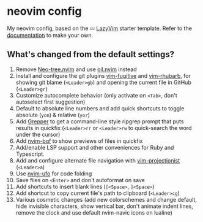 # neovim config

My neovim config, based on the
💤 [LazyVim](https://github.com/LazyVim/LazyVim) starter template. Refer to
the [documentation](https://lazyvim.github.io/installation) to make your own.

## What's changed from the default settings?

1. Remove [Neo-tree.nvim](https://github.com/nvim-neo-tree/neo-tree.nvim) and
   use [oil.nvim](https://github.com/stevearc/oil.nvim) instead
1. Install and configure the git plugins [vim-fugitive](https://github.com/tpope/vim-fugitive)
   and [vim-rhubarb](https://github.com/tpope/vim-rhubarb), for showing
   git blame (`<Leader>gb`) and opening the current file in GitHub (`<Leader>gr`)
1. Customize autocomplete behavior (only activate on `<Tab>`, don't autoselect first suggestion)
1. Default to absolute line numbers and add quick shortcuts to toggle
   absolute (`yon`) & relative (`yor`)
1. Add [Grepper](https://github.com/mhinz/vim-grepper) to get a command-line style ripgrep
   prompt that puts results in quickfix (`<Leader>rr` or `<Leader>rw` to quick-search the
   word under the cursor) 
1. Add [nvim-bqf](https://github.com/kevinhwang91/nvim-bqf) to show previews of files in quickfix
1. Add/enable LSP support and other conveniences for Ruby and Typescript.
1. Add and configure alternate file navigation with
   [vim-projectionist](https://github.com/tpope/vim-projectionist) (`<Leader>a`)
1. Use [nvim-ufo](https://github.com/kevinhwang91/nvim-ufo) for code folding
1. Save files on `<Enter>` and don't autoformat on save
1. Add shortcuts to insert blank lines (`[<Space>`, `]<Space>`) 
1. Add shortcut to copy current file's path to clipboard (`<Leader>cg`)
1. Various cosmetic changes (add new colorschemes and change default, hide invisible
   characters, show vertical bar, don't animate indent lines, remove the clock and use default
   nvim-navic icons on lualine)
